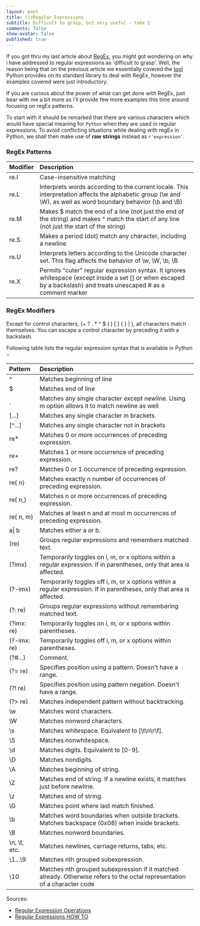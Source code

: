 ```yaml
---
layout: post
title: (i)Regular Expressions
subtitle: Difficult to grasp, but very useful - take 2
comments: false
show-avatar: false
published: true
---
```


If you got thru my last article about <a href='http://hpsilva.io/2015-12-12-regular-expressions/'>RegEx</a>, you might got wondering on why i have addressed to regular expressions as 'difficult to grasp'.
Well, the reason being that on the previous article we essentially covered the <a href='https://docs.python.org/2/library/re.html'>tool</a> Python provides on its standard library to deal with RegEx, however the examples covered were just introductory.

If you are curious about the power of what can get done with RegEx, just bear with me a bit more as i'll provide few more examples this time around focusing on regEx patterns.

To start with it should be remarked that there are various characters which would have special meaning for `Python` when they are used in regular expressions. 
To avoid conflicting situations while dealing with regEx in Python, we shall then make use of **raw strings** instead as `r'expression'`.

### RegEx Patterns

|Modifier|Description|
|:-|:-|
|re.I|Case-insensitive matching|
|re.L|Interprets words according to the current locale. This interpretation affects the alphabetic group (\w and \W), as well as word boundary behavior (\b and \B)|
|re.M|Makes $ match the end of a line (not just the end of the string) and makes ^ match the start of any line (not just the start of the string)|
|re.S|Makes a period (dot) match any character, including a newline|
|re.U|Interprets letters according to the Unicode character set. This flag affects the behavior of \w, \W, \b, \B|
|re.X|Permits "cuter" regular expression syntax. It ignores whitespace (except inside a set [] or when escaped by a backslash) and treats unescaped # as a comment marker|

### RegEx Modifiers
Except for control characters, (+ ? . * ^ $ ( ) [ ] { } | \), all characters match themselves. You can escape a control character by preceding it with a backslash.

Following table lists the regular expression syntax that is available in Python −

|Pattern|Description|
|:-|:-|
|^|Matches beginning of line|
|$|Matches end of line|
|.|Matches any single character except newline. Using m option allows it to match newline as well|
|[...]|Matches any single character in brackets.|
|[^...]|Matches any single character not in brackets|
|re*|Matches 0 or more occurrences of preceding expression.|
|re+|Matches 1 or more occurrence of preceding expression.|
|re?|Matches 0 or 1 occurrence of preceding expression.|
|re{ n}|Matches exactly n number of occurrences of preceding expression.|
|re{ n,}|Matches n or more occurrences of preceding expression.|
|re{ n, m}|Matches at least n and at most m occurrences of preceding expression.|
|a\| b|Matches either a or b.|
|(re)	|Groups regular expressions and remembers matched text.|
|(?imx)|Temporarily toggles on i, m, or x options within a regular expression. If in parentheses, only that area is affected.|
|(?-imx)|Temporarily toggles off i, m, or x options within a regular expression. If in parentheses, only that area is affected.|
|(?: re)|Groups regular expressions without remembering matched text.|
|(?imx: re)|Temporarily toggles on i, m, or x options within parentheses.|
|(?-imx: re)|Temporarily toggles off i, m, or x options within parentheses.|
|(?#...)|Comment.|
|(?= re)|Specifies position using a pattern. Doesn't have a range.|
|(?! re)|Specifies position using pattern negation. Doesn't have a range.|
|(?> re)|Matches independent pattern without backtracking.|
|\w|	Matches word characters.|
|\W|Matches nonword characters.|
|\s|Matches whitespace. Equivalent to [\t\n\r\f].|
|\S|Matches nonwhitespace.|
|\d|Matches digits. Equivalent to [0-9].|
|\D|Matches nondigits.|
|\A|Matches beginning of string.|
|\Z|Matches end of string. If a newline exists, it matches just before newline.|
|\z|Matches end of string.|
|\G|Matches point where last match finished.|
|\b|Matches word boundaries when outside brackets. Matches backspace (0x08) when inside brackets.|
|\B|Matches nonword boundaries.|
|\n, \t, etc.|Matches newlines, carriage returns, tabs, etc.|
|\1...\9|Matches nth grouped subexpression.|
|\10|Matches nth grouped subexpression if it matched already. Otherwise refers to the octal representation of a character code|


Sources:

* <a href='https://docs.python.org/2/library/re.html'>Regular Expression Operations</a>
* <a href='https://docs.python.org/2/howto/regex.html#regex-howto'>Regular Expressions HOW TO</a>


